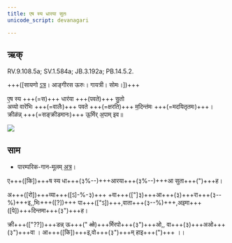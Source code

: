 ```yaml
---
title: एष स्य धारया सुतः  
unicode_script: devanagari  

---   
```


## ऋक्

RV.9.108.5a; SV.1.584a; JB.3.192a; PB.14.5.2.

+++([सायणो [ऽत्र](https://archive.org/stream/RgVedaWithSayanasCommentaryPart4/rv_sayanabhasya_part4#page/n359/mode/2up&sa=D&ust=1542425956334000)। आङ्गीरस ऊरुः। गायत्री। सोमः।])+++

 ए॒ष स्य +++(=स)+++ धार॑या +++(पवते)+++ सु॒तो  
 अव्यो वारे॑भिः +++(=वालैः)+++ पवते +++(=क्षरति)+++ म॒दिन्त॑मः +++(=मदयितृतमः)+++।  
 क्रीळ॑न्न् +++(=सङ्क्रीडमानः)+++ ऊ॒र्मिर् अ॒पाम् इव॥

![](../../images/soma-purification.png)


## साम

- पारम्परिक-गान-मूलम् [अत्र](https://archive.org/stream/sAmaveda-jaiminIya-paravastu-paramparA-docs/VIVAAHA%20UPANAYANA%20SAAMAANI#page/n2/mode/1up&sa=D&ust=1542425956335000)।
<div class="audioEmbed"  caption="रामानुजार्यः 1974 " src="https://archive
.org/download/jaiminIya-sAma-gAna-paravastu-tradition-rAmAnuja/eSha-sya-dhArayA.mp3"></div>
<div class="audioEmbed"  caption="गोपालार्यः 2015  " src="https://archive
.org/download/jaiminIya-sAma-gAna-paravastu-tradition-gopAla-2015/eSha-sya-dhArayA.mp3"></div>
<div class="audioEmbed"  caption="गोपालपवनयोर् अनुवचनम् 2015 1x" src="https://archive
.org/download/jaiminIya-sAma-gAna-paravastu-tradition-anuvachanam-gopAla-pavana-2015/eSha-sya-dhArayA.mp3"></div>
<div class="audioEmbed"  caption="गोपालपवनयोर् अनुवचनम् 2015 1.5x" src="https://archive
.org/download/jaiminIya-sAma-gAna-paravastu-tradition-anuvachanam-gopAla-pavana-2015-150p-speed/eSha-sya-dhArayA.mp3"></div>

ए+++([कि])+++ष स्य धा+++(३%--)+++आरया+++(३%--)+++आ सुता+++(")+++ह।

अ+++([रो])+++व्या+++([ऽ]-%-३)+++ +वा+++(["]३)+++आ+++(३)+++रा+++(३--%)+++इ,,भिः+++([?])+++ पा+++(["ऽ])+++,वाता+++(३--%)+++,अइमा+++([पे])+++दिन्तमा+++(३")+++ह।

क्री+++(["??])+++डन्न् ऊ+++(" ~~ओ~~)+++र्मिरपो+++(३")+++ओ,, वा+++(३)+++अओ+++(३")+++वा । आ+++([कि])+++इ,वो+++(३")+++म् हाइ+++(")+++ ।।